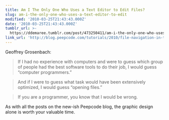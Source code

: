 ```yaml
---
title: Am I The Only One Who Uses a Text Editor to Edit Files?
slug: am-i-the-only-one-who-uses-a-text-editor-to-edit
modified: '2010-03-25T21:43:43.000Z'
date: '2010-03-25T21:43:43.000Z'
tumblr_url: >-
  https://ddemaree.tumblr.com/post/473250411/am-i-the-only-one-who-uses-a-text-editor-to-edit
link_url: 'http://blog.peepcode.com/tutorials/2010/file-navigation-in-text-editors'
---
```

Geoffrey Grosenbach:

> If I had no experience with computers and were to guess which group of people had the best software tools to do their job, I would guess “computer programmers.”

> And if I were to guess what task would have been extensively optimized, I would guess “opening files.”

> If you are a programmer, you know that I would be wrong.

As with all the posts on the new-ish Peepcode blog, the graphic design alone is worth your valuable time.
